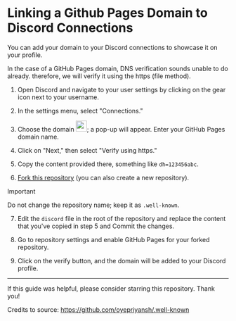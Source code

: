 # Linking a Github Pages Domain to Discord Connections

You can add your domain to your Discord connections to showcase it on your profile.

In the case of a GitHub Pages domain, DNS verification sounds unable to do already. therefore, we will verify it using the https (file method).

1. Open Discord and navigate to your user settings by clicking on the gear icon next to your username.

2. In the settings menu, select "Connections."

3. Choose the domain <img src="https://github.com/oyepriyansh/.well-known/assets/83062406/ed6ec647-f3d1-432e-bf00-94afdc4afdff" height="25px">; a pop-up will appear. Enter your GitHub Pages domain name.

4. Click on "Next," then select "Verify using https."

5. Copy the content provided there, something like `dh=123456abc`.

6. [Fork this repository](https://github.com/lnfel/.well-known/fork) (you can also create a new repository).

> [!IMPORTANT]  
> Do not change the repository name; keep it as `.well-known`.

7. Edit the `discord` file in the root of the repository and replace the content that you've copied in step 5 and Commit the changes.

8. Go to repository settings and enable GitHub Pages for your forked repository.

9. Click on the verify button, and the domain will be added to your Discord profile.

--- 

If this guide was helpful, please consider starring this repository. Thank you!

Credits to source: https://github.com/oyepriyansh/.well-known
